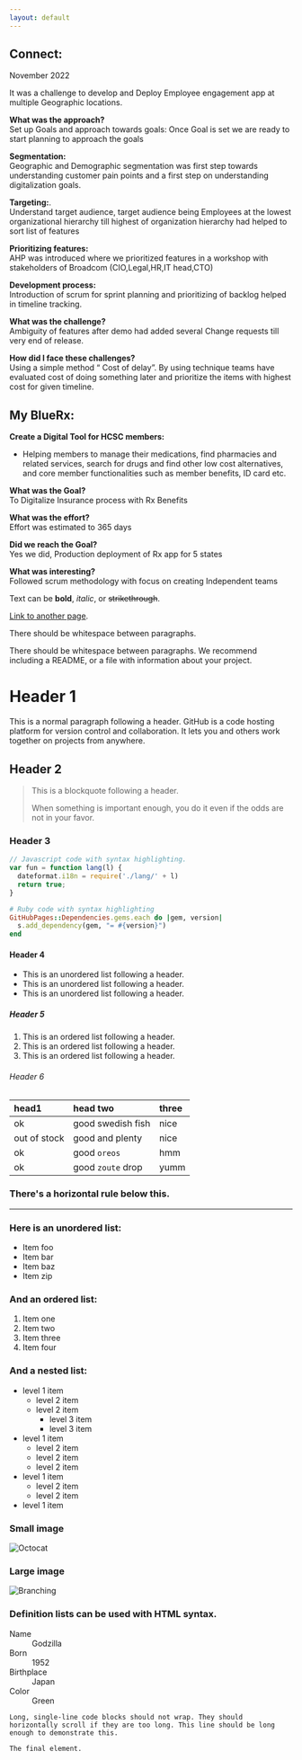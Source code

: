 ```yaml
---
layout: default
---
```




## Connect:       
November 2022   

It was a challenge to develop and Deploy Employee engagement app at multiple Geographic locations.    

**What was the approach?**    
Set up Goals and approach towards goals:
Once Goal is set we are ready to start planning to approach the goals   

**Segmentation:**   
Geographic and Demographic segmentation was  first step towards understanding customer pain points and a first step on understanding digitalization goals.

**Targeting:**.   
Understand target audience, target audience being Employees at the lowest organizational hierarchy till highest of organization hierarchy had helped to sort list of features   

**Prioritizing features:**    
AHP was introduced where we prioritized features in a workshop with stakeholders of Broadcom (CIO,Legal,HR,IT head,CTO)    

**Development process:**   
Introduction of scrum for sprint planning and prioritizing of backlog helped in timeline tracking.   

**What was the challenge?**   
Ambiguity of features after demo had added several Change requests till very end of release.   

**How did I face these challenges?**   
Using a simple method “ Cost of delay”. By using technique teams have evaluated cost of doing something later and prioritize the items with highest cost for given timeline.   

        
        
## My BlueRx:   

**Create a Digital Tool for HCSC members:**   
* Helping members to manage their medications, find pharmacies and related services, search for drugs and find other low cost alternatives, and core member functionalities such as member benefits, ID card etc.      


**What was the Goal?**   
To Digitalize Insurance process with Rx Benefits   

**What was the effort?**   
Effort was estimated to 365 days    

**Did we reach the Goal?**   
Yes we did, Production deployment of Rx app for 5 states    

**What was interesting?**   
Followed scrum methodology with focus on creating Independent teams          
        
        
        
        
        
        
        
        
        
        
        
Text can be **bold**, _italic_, or ~~strikethrough~~.

[Link to another page](./another-page.html).

There should be whitespace between paragraphs.

There should be whitespace between paragraphs. We recommend including a README, or a file with information about your project.

# Header 1

This is a normal paragraph following a header. GitHub is a code hosting platform for version control and collaboration. It lets you and others work together on projects from anywhere.

## Header 2

> This is a blockquote following a header.
>
> When something is important enough, you do it even if the odds are not in your favor.

### Header 3

```js
// Javascript code with syntax highlighting.
var fun = function lang(l) {
  dateformat.i18n = require('./lang/' + l)
  return true;
}
```

```ruby
# Ruby code with syntax highlighting
GitHubPages::Dependencies.gems.each do |gem, version|
  s.add_dependency(gem, "= #{version}")
end
```

#### Header 4

*   This is an unordered list following a header.
*   This is an unordered list following a header.
*   This is an unordered list following a header.

##### Header 5

1.  This is an ordered list following a header.
2.  This is an ordered list following a header.
3.  This is an ordered list following a header.

###### Header 6

| head1        | head two          | three |
|:-------------|:------------------|:------|
| ok           | good swedish fish | nice  |
| out of stock | good and plenty   | nice  |
| ok           | good `oreos`      | hmm   |
| ok           | good `zoute` drop | yumm  |

### There's a horizontal rule below this.

* * *

### Here is an unordered list:

*   Item foo
*   Item bar
*   Item baz
*   Item zip

### And an ordered list:

1.  Item one
1.  Item two
1.  Item three
1.  Item four

### And a nested list:

- level 1 item
  - level 2 item
  - level 2 item
    - level 3 item
    - level 3 item
- level 1 item
  - level 2 item
  - level 2 item
  - level 2 item
- level 1 item
  - level 2 item
  - level 2 item
- level 1 item

### Small image

![Octocat](https://github.githubassets.com/images/icons/emoji/octocat.png)

### Large image

![Branching](https://guides.github.com/activities/hello-world/branching.png)


### Definition lists can be used with HTML syntax.

<dl>
<dt>Name</dt>
<dd>Godzilla</dd>
<dt>Born</dt>
<dd>1952</dd>
<dt>Birthplace</dt>
<dd>Japan</dd>
<dt>Color</dt>
<dd>Green</dd>
</dl>

```
Long, single-line code blocks should not wrap. They should horizontally scroll if they are too long. This line should be long enough to demonstrate this.
```

```
The final element.
```
